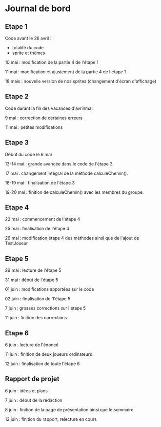 # Journal de bord

## Etape 1 

Code 
avant le 26 avril :
* totalité du code
* sprite et thèmes 

10 mai : modification de la partie 4 de l'étape 1 

11 mai : modification et ajustement de la partie 4 de l'étape 1

18 mais : nouvelle version de nos sprites (changement d'écran d'affichage)
## Etape 2
Code durant la fin des vacances d'avril/mai

9 mai : correction de certaines erreurs

11 mai : petites modifications 


## Etape 3 

Début du code le 6 mai

13-14 mai : grande avancée dans le code de l'étape 3.

17 mai : changement intégral de la méthode calculeChemin().

18-19 mai : finalisation de l'étape 3

19-20 mai : finition de calculeChemin() avec les membres du groupe.

## Etape 4

22 mai : commencement de l'étape 4

25 mai : finalisation de l'étape 4

26 mai : modification étape 4 des méthodes ainsi que de l'ajout de TestJoueur


## Etape 5 

29 mai : lecture de l'étape 5

31 mai : début de l'étape 5

01 juin : modifications apportées sur le code

02 juin : finalisation de 'l'étape 5

7 juin : grosses corrections sur l'étape 5

11 juin : finition des corrections


## Etape 6

6 juin : lecture de l'énoncé

11 juin : finition de deux joueurs ordinateurs 

12 juin : finalisation de toute l'étape 6

## Rapport de projet

6 juin : idées et plans

7 juin : début de la rédaction

8 juin : finition de la page de présentation ainsi que le sommaire

12 juin : finition du rapport, relecture en cours